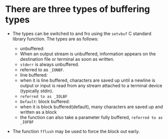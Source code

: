 # There are three types of buffering types

- The types can be switched to and fro using the `setvbuf` C standard library function. The types are as follows:
    * unbuffered: 
	+  When an output stream is unbuffered, information appears on the destination file or terminal as soon  as  written.
	+  `stderr` is always unbuffered.
	+  referred to as `_IONBF`.
    - line buffered:
	*  when it is line buffered, characters are saved up until a newline is output  or  input is  read  from  any stream attached to a terminal device (typically stdin).
	*  `referred to as _IOLBF`
    
    - `Default`: block buffered: 
	*  when  it  is  block buffered(default),  many  characters are saved up and written as a block

    -  the function can also take a parameter fully buffered, `referred to as _IOFBF`
- The function `fflush` may be used to force  the  block  out  early.
